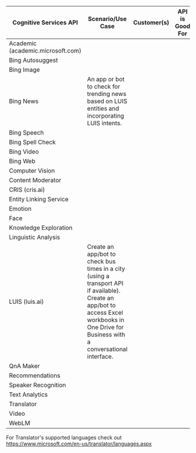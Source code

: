 | Cognitive Services API | Scenario/Use Case       | Customer(s) | API is Good For | Sample(s) |
| --- | --- | --- | --- | --- |
| Academic (academic.microsoft.com)  |  |  |  |  |
| Bing Autosuggest  |  |  |  |  |
| Bing Image  |  |  |  |  |
| Bing News  | An app or bot to check for trending news based on LUIS entities and incorporating LUIS intents.  |  |  | [FreddyTheFishBot (C#)](https://blogs.msdn.microsoft.com/jamiedalton/2016/11/03/building-a-physical-bot-using-the-botframework-freddythefishbot-futuredecoded-2016/); [NewsBot for FB (Node.js)](https://github.com/alyssaong1/NodeNewsBot)  |
| Bing Speech  |  |  |  |  |
| Bing Spell Check  |  |  |  |  |
| Bing Video  |  |  |  |  |
| Bing Web  |  |  |  |  |
| Computer Vision  |  |  |  |  |
| Content Moderator  |  |  |  |  |
| CRIS (cris.ai)  |  |  |  |  |
| Entity Linking Service  |  |  |  |  |
| Emotion  |  |  |  |  |
| Face  |  |  |  |  |
| Knowledge Exploration  |  |  |  |  |
| Linguistic Analysis  |  |  |  |  |
| LUIS (luis.ai)  | Create an app/bot to check bus times in a city (using a transport API if available). Create an app/bot to access Excel workbooks in One Drive for Business with a conversational interface. |  |  | [BusBot (Node.js)][https://github.com/liliankasem/busbot]; [ExcelBot (C#)](https://github.com/microsoftgraph/botframework-csharp-excelbot-rest-sample) |
| QnA Maker  |  |  |  |  |
| Recommendations  |  |  |  |  |
| Speaker Recognition  |  |  |  |  |
| Text Analytics  |  |  |  |  |
| Translator  |  |  |  |  |
| Video  |  |  |  |  |
| WebLM  |  |  |  |  |

For Translator's supported languages check out https://www.microsoft.com/en-us/translator/languages.aspx